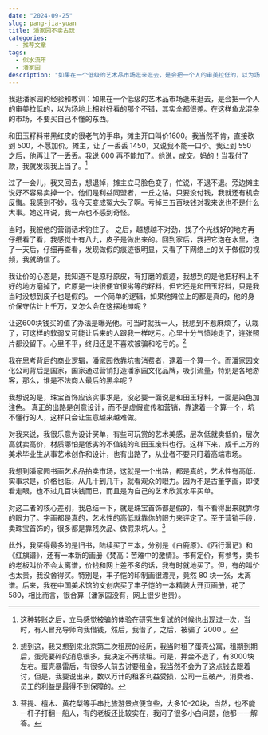 ```yaml
---
date: "2024-09-25"
slug: pang-jia-yuan
title: 潘家园不卖古玩
categories:
  - 推荐文章
tags:
  - 似水流年
  - 潘家园
description: "如果在一个低级的艺术品市场逛来逛去，是会把一个人的审美拉低的，以为场地上相对好看的那个不错，其实全都很差。在这样鱼龙混杂的市场，不要买自己不懂的东西。"
---
```


我逛潘家园的经验和教训：如果在一个低级的艺术品市场逛来逛去，是会把一个人的审美拉低的，以为场地上相对好看的那个不错，其实全都很差。在这样鱼龙混杂的市场，不要买自己不懂的东西。

和田玉籽料带黑红皮的很老气的手串，摊主开口叫价1600。我当然不肯，直接砍到 500，不愿加价。摊主，让了一丢丢 1450，又说我不能一口价。我让到 550 之后，他再让了一丢丢。我说 600 再不能加了。他说，成交。妈的！当我付了款，我就发现我上当了。[^1]

[^1]: 这种转账之后，立马感觉被骗的体验在研究生复试的时候也出现过一次，当时，有人冒充导师向我借钱，然后，我借了，之后，被骗了 2000 。

过了一会儿，我又回去，想退掉，摊主立马脸色变了，忙说，不退不退。旁边摊主说好不容易卖掉一个。他们是利益同盟者，一丘之貉。只要没付钱，我就还有机会反悔。我感到不妙，我今天变成冤大头了啊。亏掉三五百块钱对我来说也不是什么大事。她这样说，我一点也不感到奇怪。

当时，我被他的营销话术钓住了。 之后，越想越不对劲，找了个光线好的地方再仔细看了看，我感觉十有八九，皮子是做出来的。回到家后，我把它泡在水里，泡了一天后，仔细再查看，发现做假的痕迹很明显，又看了下网络上的关于做假的视频，我就确信了。

我让价的心态是，我知道不是原籽原皮，有打磨的痕迹，我想到的是他把籽料上不好的地方磨掉了，它原是一块很便宜很劣等的籽料，但它还是和田玉籽料，只是我当时没想到皮子也是假的。 一个简单的逻辑，如果他摊位上的都是真的，他的身价保守估计上千万，又怎么会在这摆地摊呢？

让这600块钱买的值了办法是曝光他。可当时就我一人，我想到不惹麻烦了，认栽了，可这样的软弱又可能让后来的人跟我一样吃亏。心里十分气愤地走了，连张照片都没留下。心里不平，终归还是不喜欢被骗和吃亏的。[^2]

[^2]: 想到这，我又想到来北京第二次租房的经历，我当时租了蛋壳公寓，租期到期后，蛋壳要碎的消息很多，我决定不再续租。可是，押金不退了，有3000块左右。蛋壳暴雷后，有很多人前去讨要租金，我当然不会为了这点钱去跟着讨，但是，我要说出来，数以万计的租客利益受损，公司一旦破产，消费者、员工的利益是最得不到保障的。

我在思考背后的商业逻辑，潘家园依靠坑害消费者，逮着一个算一个。而潘家园文化公司背后是国家，国家通过营销打造潘家园文化品牌，吸引流量，特别是各地游客，那么，谁是不法商人最后的黑伞呢？

我想说的是，珠宝首饰应该实事求是，没必要一面说是和田玉籽料，一面是染色加注色。 真正的出路是创意设计，而不是虚假宣传和营销，靠逮着一个算一个，坑不懂行的人，这样只会让生意越来越难做。

对我来说，我很乐意为设计买单，有些可玩赏的艺术美感，层次低就卖低价，层次高就卖高价，材质哪怕是低劣的不值钱的和田玉废料也行。这样下来，成千上万的美术毕业生从事艺术创作和设计，也有出路了，从业者不要只盯着高端市场。

我想到潘家园书画艺术品拍卖市场，这就是一个出路，都是真的，艺术性有高低，实事求是，价格也低，从几十到几千，就看观众的眼力。因为不是古董字画，即使看走眼，也不过几百块钱而已，而且是为自己的艺术欣赏水平买单。

对这二者的核心差别，我总结一下，就是珠宝首饰都是假的，看不看得出来就靠你的眼力了。字画都是真的，艺术性的高低就靠你的眼力来评定了。至于营销手段，卖珠宝首饰的，很多都是靠残次品、做假来坑人。[^3]

[^3]: 菩提、檀木、黄花梨等手串比旅游景点便宜些，大多10-20块，当然，也不能一杆子打翻一船人，有的老板还比较实在，我问了很多小白问题，他都一一解答。

此外，我买得最多的是旧书，陆续买了三本，分别是《白鹿原》、《西行漫记》和《红旗谱》，还有一本新的画册《梵高：苦难中的激情》。书有定价，有参考，卖书的老板叫价不会太离谱，价钱和网上差不多的话，我有时就地买了。但，有的叫价也太贵，我没舍得买。特别是，丰子恺的印制画很漂亮，竟然 80 块一张，太离谱。后来，我在中国美术馆的文创店买了丰子恺的一本精装大开页画册，花了 580，相比而言，很合算（潘家园没有，网上很少也贵）。
